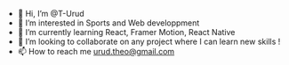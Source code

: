- 👋 Hi, I’m @T-Urud
- 👀 I’m interested in Sports and Web developpment
- 🌱 I’m currently learning React, Framer Motion, React Native
- 💞️ I’m looking to collaborate on any project where I can learn new skills !
- 📫 How to reach me urud.theo@gmail.com

<!---
T-Urud/T-Urud is a ✨ special ✨ repository because its `README.md` (this file) appears on your GitHub profile.
You can click the Preview link to take a look at your changes.
--->
